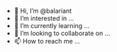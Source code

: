 - 👋 Hi, I’m @balariant
- 👀 I’m interested in ...
- 🌱 I’m currently learning ...
- 💞️ I’m looking to collaborate on ...
- 📫 How to reach me ...

<!---
balariant/balariant is a ✨ special ✨ repository because its `README.md` (this file) appears on your GitHub profile.
You can click the Preview link to take a look at your changes.
--->
